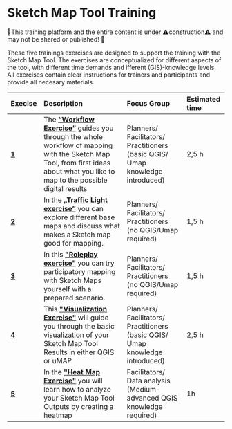 # Sketch Map Tool Training
🚧This training platform and the entire content is under ⚠️construction⚠️ and may not be shared or published! 🚧

These five trainings exercises are designed to support the training with the Sketch Map Tool. The exercises are conceptualized for different aspects of the tool, with different time demands and ifferent (GIS)-knowledge levels. All exercises contain clear instructions for trainers and participants and provide all necesary materials. 


| Execise| Description |Focus Group|Estimated time| 
| :-------------------- | :----------------- |:----------------- |:----------------- |
|__[1](/content/Mobile_Data_collection/en_SMT_ex1_.md)__| The __[“Workflow Exercise”](/content/Mobile_Data_collection/en_SMT_ex1_.md)__ guides you through the whole workflow of mapping with the Sketch Map Tool, from first ideas about what you like to map to the possible digital results |Planners/ Facilitators/ Practitioners (basic QGIS/ Umap knowledge introduced) |2,5 h |
| __[2](/content/Mobile_Data_collection/en_SMT_ex2_.md)__ | In the __[„Traffic Light exercise”](/content/Mobile_Data_collection/en_SMT_ex2_.md)__ you  can explore different base maps and discuss what makes a Sketch map good for mapping. |Planners/ Facilitators/ Practitioners (no QGIS/Umap required) |1,5 h |
|__[3](/content/Mobile_Data_collection/en_SMT_ex3_.md)__| In this __["Roleplay exercise"](/content/Mobile_Data_collection/en_SMT_ex3_.md)__ you can try participatory mapping with Sketch Maps yourself with a prepared scenario.  |Planners/ Facilitators/ Practitioners (no QGIS/Umap required) | 1,5 h|
|__[4](/content/Mobile_Data_collection/en_SMT_ex4_.md)__| This __["Visualization Exercise"](/content/Mobile_Data_collection/en_SMT_ex4_.md)__ will guide you through the basic visualization of your Sketch Map Tool Results in either QGIS or uMAP|Planners/ Facilitators/ Practitioners (basic QGIS/ Umap knowledge introduced) |2,5 h |
|__[5](/content/Mobile_Data_collection/en_SMT_ex5_.md)__| In the __["Heat Map Exercise"](/content/Mobile_Data_collection/en_SMT_ex5_.md)__ you will learn how to analyze your Sketch Map Tool Outputs by creating a heatmap |Facilitators/ Data analysis (Medium-advanced QGIS knowledge required)|1h|



